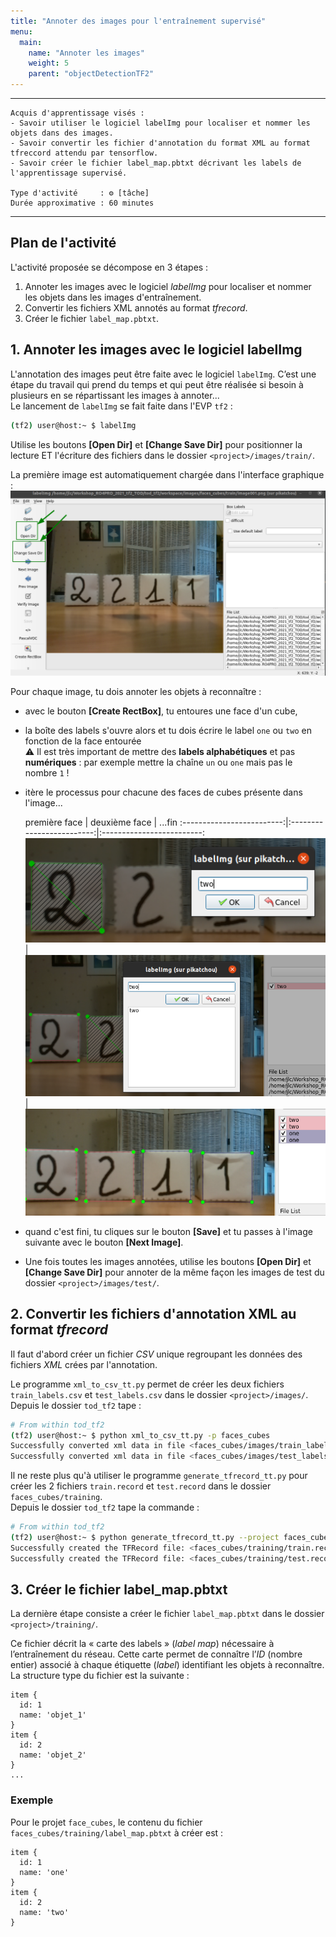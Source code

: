 ```yaml
---
title: "Annoter des images pour l'entraînement supervisé"
menu:
  main:
    name: "Annoter les images"
    weight: 5
    parent: "objectDetectionTF2"
---
```


---
    Acquis d'apprentissage visés :
    - Savoir utiliser le logiciel labelImg pour localiser et nommer les objets dans des images.
    - Savoir convertir les fichier d'annotation du format XML au format tfreccord attendu par tensorflow.
    - Savoir créer le fichier label_map.pbtxt décrivant les labels de l'apprentissage supervisé.

    Type d'activité     : ⚙️ [tâche]
    Durée approximative : 60 minutes 
---

## Plan de l'activité

L'activité proposée se décompose en 3 étapes :
1. Annoter les images avec le logiciel _labelImg_ pour localiser et nommer les objets dans les images d'entraînement.
2. Convertir les fichiers XML annotés au format _tfrecord_.
3. Créer le fichier `label_map.pbtxt`.

## 1. Annoter les images avec le logiciel labelImg

L'annotation des images peut être faite avec le logiciel `labelImg`.
C’est une étape du travail qui prend du temps et qui peut être réalisée si besoin à plusieurs en se répartissant les images à annoter...<br>
Le lancement de `labelImg` se fait faite dans l'EVP `tf2` :
```bash
(tf2) user@host:~ $ labelImg
```

Utilise les boutons __[Open Dir]__ et __[Change Save Dir]__ pour positionner la lecture ET l'écriture des fichiers dans le dossier 
`<project>/images/train/`.<br>

La première image est automatiquement chargée dans l'interface graphique :
![labelImg_2.png](img/labelImg_2.png)

Pour chaque image, tu dois annoter les objets à reconnaître :

* avec le bouton __[Create RectBox]__, tu entoures une face d'un cube,
* la boîte des labels s'ouvre alors et tu dois écrire le label `one` ou `two` en fonction de la face entourée<br>
⚠️ Il est très important de mettre des __labels alphabétiques__ et pas __numériques__ : par exemple mettre la chaîne `un` ou `one` mais pas le nombre `1` !
* itère le processus pour chacune des faces de cubes présente dans l'image...

    première face          |  deuxième face            |  ...fin
:-------------------------:|:-------------------------:|:-------------------------:
![1](img/labelImg_3.png)   |  ![2](img/labelImg_4.png) | ![3](img/labelImg_5.png)

* quand c'est fini, tu cliques sur le bouton __[Save]__ et tu passes à l'image suivante avec le bouton __[Next Image]__.
* Une fois toutes les images annotées, utilise les boutons __[Open Dir]__ et __[Change Save Dir]__ pour annoter de la même façon les images de test du dossier `<project>/images/test/`.

## 2. Convertir les fichiers d'annotation XML au format _tfrecord_

Il faut d'abord créer un fichier _CSV_ unique regroupant les données des fichiers _XML_ crées par l'annotation. 

Le programme `xml_to_csv_tt.py` permet de créer les deux fichiers `train_labels.csv` et `test_labels.csv` dans le dossier  `<project>/images/`.<br>
Depuis le dossier `tod_tf2` tape :

```bash
# From within tod_tf2
(tf2) user@host:~ $ python xml_to_csv_tt.py -p faces_cubes
Successfully converted xml data in file <faces_cubes/images/train_labels.csv>
Successfully converted xml data in file <faces_cubes/images/test_labels.csv>
```
Il ne reste plus qu'à utiliser le programme `generate_tfrecord_tt.py` pour créer les 2 fichiers `train.record` et `test.record` dans le dossier `faces_cubes/training`.<br>
Depuis le dossier `tod_tf2` tape la commande :
```bash
# From within tod_tf2
(tf2) user@host:~ $ python generate_tfrecord_tt.py --project faces_cubes
Successfully created the TFRecord file: <faces_cubes/training/train.record>
Successfully created the TFRecord file: <faces_cubes/training/test.record>
```


## 3. Créer le fichier label_map.pbtxt
 
La dernière étape consiste a créer le fichier `label_map.pbtxt` dans le dossier `<project>/training/`. 

Ce fichier décrit la « carte des labels » (_label map_) nécessaire à l’entraînement du réseau. 
Cette carte permet de connaître l’_ID_ (nombre entier) associé à chaque étiquette (_label_) identifiant les objets à reconnaître. La structure type du fichier est la suivante :


	item {
	  id: 1
	  name: 'objet_1'
	}
	item {
	  id: 2
	  name: 'objet_2'
	}
	...

### Exemple

Pour le projet `face_cubes`, le contenu du fichier `faces_cubes/training/label_map.pbtxt` à créer est :

	item {
	  id: 1
	  name: 'one'
	}
	item {
	  id: 2
	  name: 'two'
	}

